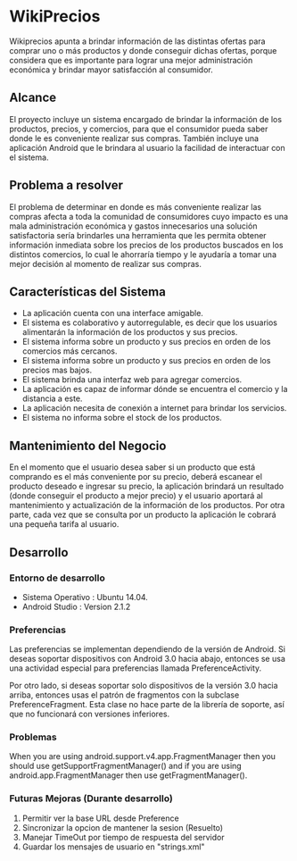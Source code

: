 # WikiPrecios
Wikiprecios apunta a  brindar información de las distintas ofertas para comprar uno o más productos y donde conseguir dichas ofertas, porque considera que es importante para lograr una mejor administración económica y brindar mayor satisfacción al consumidor.

## Alcance
El proyecto incluye un sistema encargado de brindar la información de los productos, precios, y comercios, para que el consumidor pueda saber donde le es conveniente realizar sus compras.  También incluye una aplicación Android que le brindara al usuario la facilidad de interactuar con el sistema.

## Problema a resolver
El problema de determinar en donde es más conveniente realizar las compras
afecta a toda la comunidad de consumidores
cuyo impacto es  una mala administración económica y gastos innecesarios
una solución satisfactoria sería brindarles una herramienta que les permita obtener información inmediata sobre los precios de los productos buscados en los distintos comercios, lo cual le ahorraría tiempo y le ayudaría a tomar una mejor decisión al momento de realizar sus compras.

## Características del Sistema

* La aplicación cuenta con una interface amigable.
* El sistema es colaborativo y autorregulable,  es decir que los usuarios alimentarán la información de los productos y sus precios.
* El sistema informa sobre un producto y sus precios en orden de los comercios más cercanos.
* El sistema informa sobre un producto y sus precios en orden de los precios mas bajos.
* El sistema brinda una interfaz web para agregar comercios.
* La aplicación es capaz de informar dónde se encuentra el comercio y la distancia a este.
* La aplicación necesita de conexión a internet para brindar los servicios.
* El sistema no informa sobre el stock de los productos.

## Mantenimiento del Negocio

En el momento que el usuario desea saber si un producto que está comprando es el más conveniente por su precio, deberá escanear el producto deseado e ingresar su precio, la aplicación brindará un resultado (donde conseguir el producto a mejor precio) y el usuario aportará al mantenimiento y  actualización de la información de los productos.
Por otra parte, cada vez que se consulta por un producto la aplicación le cobrará una pequeña tarifa al usuario.


## Desarrollo

### Entorno de desarrollo
* Sistema Operativo : Ubuntu 14.04.
* Android Studio : Version 2.1.2

### Preferencias
Las preferencias se implementan dependiendo de la versión de Android. Si deseas soportar dispositivos con Android 3.0 hacia abajo, entonces se usa una actividad especial para preferencias llamada PreferenceActivity.

Por otro lado,  si deseas soportar solo dispositivos de la versión 3.0 hacia arriba, entonces usas el patrón de fragmentos con la subclase PreferenceFragment. Esta clase no hace parte de la librería de soporte, así que no funcionará con versiones inferiores.

### Problemas

When you are using android.support.v4.app.FragmentManager then you should use getSupportFragmentManager() and if you are using android.app.FragmentManager then use getFragmentManager().

### Futuras Mejoras (Durante desarrollo)

1. Permitir ver la base URL desde Preference
1. Sincronizar la opcion de mantener la sesion (Resuelto)
1. Manejar TimeOut por tiempo de respuesta del servidor
1. Guardar los mensajes de usuario en "strings.xml"
